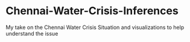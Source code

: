 # Chennai-Water-Crisis-Inferences
My take on the Chennai Water Crisis Situation and visualizations to help understand the issue
